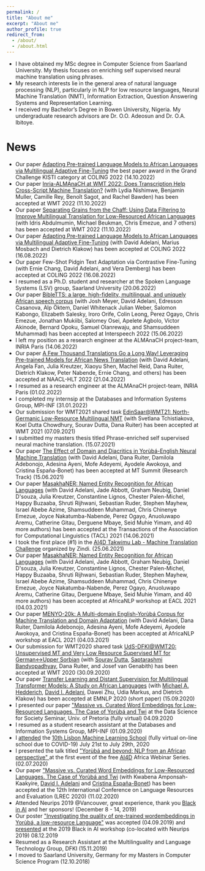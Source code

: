```yaml
---
permalink: /
title: "About me"
excerpt: "About me"
author_profile: true
redirect_from: 
  - /about/
  - /about.html
---
```

* I have obtained my MSc degree in Computer Science from Saarland University. My thesis focuses on enriching self supervised neural machine translation using phrases.
* My research interests lie in the general area of natural language processing (NLP), particularly in NLP for low resource languages, Neural Machine Translation (NMT), Information Extraction, Question Answering Systems and Representation Learning.
* I received my Bachelor’s Degree in Bowen University, Nigeria. My undergraduate research advisors are Dr. O.O. Adeosun and Dr. O.A. Ibitoye.

News
======

* Our paper <a href="https://arxiv.org/pdf/2204.06487.pdf">Adapting Pre-trained Language Models to African Languages via Multilingual Adaptive Fine-Tuning</a> the best paper award in the Grand Challenge KISTI category at COLING 2022 (14.10.2022) 
* Our paper <a href="">Inria-ALMAnaCH at WMT 2022: Does Transcription Help Cross-Script Machine Translation?</a> (with Lydia Nishimwe, Benjamin Muller, Camille Rey, Benoît Sagot, and Rachel Bawden) has been accepted at WMT 2022 (11.10.2022)
* Our paper <a href="https://arxiv.org/pdf/2210.10692.pdf">Separating Grains from the Chaff: Using Data Filtering to Improve Multilingual Translation for Low-Resourced African Languages</a> (with Idris Abdulmumin, Michael Beukman, Chris Emezue, and 7 others) has been accepted at WMT 2022 (11.10.2022)
* Our paper <a href="https://arxiv.org/pdf/2204.06487.pdf">Adapting Pre-trained Language Models to African Languages via Multilingual Adaptive Fine-Tuning</a> (with David Adelani, Marius Mosbach and Dietrich Klakow) has been accepted at COLING 2022 (16.08.2022)
* Our paper Few-Shot Pidgin Text Adaptation via Contrastive Fine-Tuning (with Ernie Chang, David Adelani, and Vera Demberg) has been accepted at COLING 2022 (16.08.2022)
* I resumed as a Ph.D. student and researcher at the Spoken Language Systems (LSV) group, Saarland University (20.06.2022)
* Our paper <a href="https://arxiv.org/abs/2207.03546">BibleTTS: a large, high-fidelity, multilingual, and uniquely African speech corpus</a> (with Josh Meyer, David Adelani, Edresson Casanova, Alp Öktem, Daniel Whitenack Julian Weber, Salomon Kabongo, Elizabeth Salesky, Iroro Orife, Colin Leong, Perez Ogayo, Chris Emezue, Jonathan Mukiibi, Salomey Osei, Apelete Agbolo, Victor Akinode, Bernard Opoku, Samuel Olanrewaju, and Shamsuddeen Muhammad) has been accepted at Interspeech 2022 (15.06.2022)
* I left my position as a research engineer at the ALMAnaCH project-team, INRIA Paris (14.06.2022)
* Our paper <a href="https://aclanthology.org/2022.naacl-main.223/">A Few Thousand Translations Go a Long Way! Leveraging Pre-trained Models for African News Translation</a> (with David Adelani, Angela Fan, Julia Kreutzer, Xiaoyu Shen, Machel Reid, Dana Ruiter, Dietrich Klakow, Peter Nabende, Ernie Chang, and others) has been accepted at NAACL-HLT 2022 (21.04.2022)
* I resumed as a research engineer at the ALMAnaCH project-team, INRIA Paris (01.02.2022)
* I completed my internsip at the Databases and Information Systems Group, MPI-INF (31.01.2022)
* Our submission for WMT2021 shared task <a href="https://aclanthology.org/2021.wmt-1.44/">EdinSaar@WMT21: North-Germanic Low-Resource Multilingual NMT</a> (with Svetlana Tchistiakova, Koel Dutta Chowdhury, Sourav Dutta, Dana Ruiter) has been accepted at WMT 2021 (07.09.2021)
* I submitted my masters thesis titled Phrase-enriched self supervised neural machine translation. (15.07.2021)
* Our paper <a href="https://aclanthology.org/2021.mtsummit-research.6/">The Effect of Domain and Diacritics in Yorùbá-English Neural Machine Translation</a> (with David Adelani, Dana Ruiter, Damilola Adebonojo, Adesina Ayeni, Mofe Adeyemi, Ayodele Awokoya, and Cristina España-Bonet) has been accepted at MT Summit (Research Track) (15.06.2021) 
* Our paper <a href="https://aclanthology.org/2021.tacl-1.66/">MasakhaNER: Named Entity Recognition for African Languages</a> (with David Adelani, Jade Abbott, Graham Neubig, Daniel D'souza, Julia Kreutzer, Constantine Lignos, Chester Palen-Michel, Happy Buzaaba, Shruti Rijhwani, Sebastian Ruder, Stephen Mayhew, Israel Abebe Azime, Shamsuddeen Muhammad, Chris Chinenye Emezue, Joyce Nakatumba-Nabende, Perez Ogayo, Anuoluwapo Aremu, Catherine Gitau, Derguene Mbaye, Seid Muhie Yimam, and 40 more authors) has been accepted at the Transactions of the Association for Computational Linguistics (TACL) 2021 (14.06.2021) 
* I took the first place (#1) in the <a href="https://zindi.africa/competitions/ai4d-takwimu-lab-machine-translation-challenge">AI4D Takwimu Lab - Machine Translation Challenge</a> organized by Zindi. (25.06.2021)
* Our paper <a href="https://arxiv.org/abs/2103.11811">MasakhaNER: Named Entity Recognition for African Languages</a> (with David Adelani, Jade Abbott, Graham Neubig, Daniel D'souza, Julia Kreutzer, Constantine Lignos, Chester Palen-Michel, Happy Buzaaba, Shruti Rijhwani, Sebastian Ruder, Stephen Mayhew, Israel Abebe Azime, Shamsuddeen Muhammad, Chris Chinenye Emezue, Joyce Nakatumba-Nabende, Perez Ogayo, Anuoluwapo Aremu, Catherine Gitau, Derguene Mbaye, Seid Muhie Yimam, and 40 more authors) has been accepted at AfricaNLP workshop at EACL 2021 (04.03.2021)
* Our paper <a href="https://arxiv.org/abs/2103.08647">MENYO-20k: A Multi-domain English-Yorùbá Corpus for Machine Translation and Domain Adaptation</a> (with David Adelani, Dana Ruiter, Damilola Adebonojo, Adesina Ayeni, Mofe Adeyemi, Ayodele Awokoya, and Cristina España-Bonet) has been accepted at AfricaNLP workshop at EACL 2021 (04.03.2021)
* Our submission for WMT2020 shared task <a href="https://aclanthology.org/2020.wmt-1.129.pdf">UdS-DFKI@WMT20: Unsupervised MT and Very Low Resource Supervised MT for
German↔Upper Sorbian</a> (with <a href="">Sourav Dutta</a>, <a href="">Saptarashmi Bandyopadhyay</a>, Dana
Ruiter, and Josef van Genabith) has been accepted at WMT 2020 (30.09.2020) 
* Our paper <a href="https://aclanthology.org/2020.emnlp-main.204/">Transfer Learning and Distant Supervision for Multilingual Transformer Models: A Study on African Languages</a> (with <a href="https://michael-hedderich.de/">Michael A. Hedderich</a>, <a href="https://dadelani.github.io/">David I. Adelani</a>, Dawei Zhu, Udia Markus, and Dietrich Klakow) has been accepted at EMNLP 2020 (short paper) (15.09.2020) 
* I presented our paper <a href = "https://aclanthology.org/2020.lrec-1.335/">"Massive vs. Curated Word Embeddings for Low-Resourced Languages. The Case of Yorùbá and Twi</a> at the Data Science for Society Seminar, Univ. of Pretoria (fully virtual) 04.09.2020
* I resumed as a student research assistant at the Databases and Information Systems Group, MPI-INF (01.09.2020)
* I <a href=" ajesujoba.github.io/files/Certificate LxMLS2020.pdf">attended</a> the <a href="http://lxmls.it.pt/2020">10th Lisbon Machine Learning School</a> (fully virtual on-line school due to COVID-19) July 21st to July 29th, 2020
* I presented the talk titled <a href=" ajesujoba.github.io/files/ai4d_webinar_NLP.pdf">"Yorùbá and beyond: NLP from an African perspective" </a> at the first event of the free <a href="https://ai4d.ai/">AI4D</a> Africa Webinar Series. (02.07.2020)
* Our paper <a href = "https://aclanthology.org/2020.lrec-1.335/">"Massive vs. Curated Word Embeddings for Low-Resourced Languages. The Case of Yorùbá and Twi</a> (with Kwabena Amponsah-Kaakyire, <a href="https://dadelani.github.io/">David I. Adelani</a> and <a href="https://www.cs.upc.edu/~cristinae">Cristina España-Bonet</a>) has been accepted at the 12th International Conference on Language Resources and Evaluation (LREC 2020) (11.02.2020) 
* Attended Neurips 2019 @Vancouver, great experience, thank you <a href="https://blackinai.github.io/">Black in AI</a> and her sponsors! (December 8 - 14, 2019) 
* Our poster <a href=" ajesujoba.github.io/files/Black_in_AI.pdf">"Investigating the quality of pre-trained wordembeddings in Yorùbá, a low-resource Language"</a> was accepted (04.09.2019) and <a href=" ajesujoba.github.io/images/IMG_2203.JPG">presented</a> at the 2019 Black in AI workshop (co-located with Neurips 2019) 08.12.2019
* Resumed as a Research Assistant at the Multilinguality and Language Technology Group, DFKI (15.11.2019)
* I moved to Saarland University, Germany for my Masters in Computer Science Program (12.10.2018)
